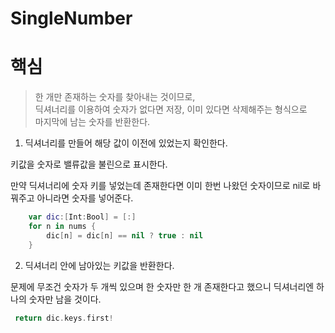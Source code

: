 # SingleNumber

# 핵심

> 한 개만 존재하는 숫자를 찾아내는 것이므로,  
> 딕셔너리를 이용하여 숫자가 없다면 저장, 이미 있다면 삭제해주는 형식으로  
> 마지막에 남는 숫자를 반환한다.

1. 딕셔너리를 만들어 해당 값이 이전에 있었는지 확인한다.
 
키값을 숫자로 밸류값을 불린으로 표시한다.

만약 딕셔너리에 숫자 키를 넣었는데 존재한다면 이미 한번 나왔던 숫자이므로 nil로 바꿔주고 아니라면 숫자를 넣어준다.
 
```swift
    var dic:[Int:Bool] = [:]
    for n in nums {
        dic[n] = dic[n] == nil ? true : nil
    }
```

2. 딕셔너리 안에 남아있는 키값을 반환한다.
 
문제에 무조건 숫자가 두 개씩 있으며 한 숫자만 한 개 존재한다고 했으니 딕셔너리엔 하나의 숫자만 남을 것이다.

```swift
 return dic.keys.first!
```